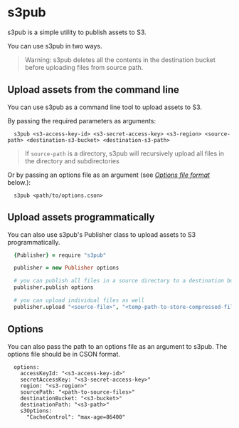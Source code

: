 s3pub
=====

s3pub is a simple utility to publish assets to S3.

You can use s3pub in two ways.

> Warning: s3pub deletes all the contents in the destination bucket before uploading files from source path.

## Upload assets from the command line

You can use s3pub as a command line tool to upload assets to S3.

By passing the required parameters as arguments:
```
  s3pub <s3-access-key-id> <s3-secret-access-key> <s3-region> <source-path> <destination-s3-bucket> <destination-s3-path>
```
> If `source-path` is a directory, s3pub will recursively upload all files in the directory and subdirectories

Or by passing an options file as an argument (see *[Options file format][0]* below.): 
```
  s3pub <path/to/options.cson>
```

## Upload assets programmatically

You can also use s3pub's Publisher class to upload assets to S3 programmatically.

```coffeescript
  {Publisher} = require "s3pub"

  publisher = new Publisher options

  # you can publish all files in a source directory to a destination bucket
  publisher.publish options

  # you can upload individual files as well
  publisher.upload "<source-file>", "<temp-path-to-store-compressed-files>", "<destination-s3-bucket>", "<destination-s3-path-to-file>", {"CacheControl": "max-age=86400"}
```

## Options

You can also pass the path to an options file as an argument to s3pub. The options file should be in CSON format.

```
  options: 
    accessKeyId: "<s3-access-key-id>"
    secretAccessKey: "<s3-secret-access-key>"
    region: "<s3-region>"
    sourcePath: "<path-to-source-files>"
    destinationBucket: "<s3-bucket>"
    destinationPath: "<s3-path>"
    s3Options: 
      "CacheControl": "max-age=86400"
```

[0]:#options
